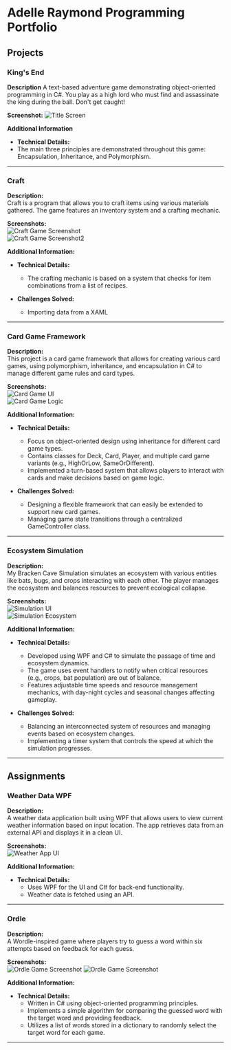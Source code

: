 # Adelle Raymond Programming Portfolio

## Projects

### King's End
**Description**
A text-based adventure game demonstrating object-oriented programming in C#. You play as a high lord who must find and assassinate the king during the ball. Don't get caught!

**Screenshot:**
![Title Screen](KingsEndIntroScreen.png)

**Additional Information**
- **Technical Details:**
- The main three principles are demonstrated throughout this game: Encapsulation, Inheritance, and Polymorphism.

---

### Craft
**Description:**  
Craft is a program that allows you to craft items using various materials gathered. The game features an inventory system and a crafting mechanic.

**Screenshots:**  
![Craft Game Screenshot](Craft1.jpg)  
![Craft Game Screenshot2](Craft2.jpg)

**Additional Information:**  
- **Technical Details:**  
  - The crafting mechanic is based on a system that checks for item combinations from a list of recipes.

- **Challenges Solved:**  
  - Importing data from a XAML

---

### Card Game Framework
**Description:**  
This project is a card game framework that allows for creating various card games, using polymorphism, inheritance, and encapsulation in C# to manage different game rules and card types.

**Screenshots:**  
![Card Game UI](CardGame2.jpg)  
![Card Game Logic](CardGame1.jpg)

**Additional Information:**  
- **Technical Details:**  
  - Focus on object-oriented design using inheritance for different card game types.  
  - Contains classes for Deck, Card, Player, and multiple card game variants (e.g., HighOrLow, SameOrDifferent).  
  - Implemented a turn-based system that allows players to interact with cards and make decisions based on game logic.

- **Challenges Solved:**  
  - Designing a flexible framework that can easily be extended to support new card games.
  - Managing game state transitions through a centralized GameController class.

---

### Ecosystem Simulation
**Description:**  
My Bracken Cave Simulation simulates an ecosystem with various entities like bats, bugs, and crops interacting with each other. The player manages the ecosystem and balances resources to prevent ecological collapse.

**Screenshots:**  
![Simulation UI](BC1.jpg)  
![Simulation Ecosystem](BC2.jpg)

**Additional Information:**  
- **Technical Details:**  
  - Developed using WPF and C# to simulate the passage of time and ecosystem dynamics.  
  - The game uses event handlers to notify when critical resources (e.g., crops, bat population) are out of balance.  
  - Features adjustable time speeds and resource management mechanics, with day-night cycles and seasonal changes affecting gameplay.

- **Challenges Solved:**  
  - Balancing an interconnected system of resources and managing events based on ecosystem changes.
  - Implementing a timer system that controls the speed at which the simulation progresses.

---

## Assignments

### Weather Data WPF
**Description:**  
A weather data application built using WPF that allows users to view current weather information based on input location. The app retrieves data from an external API and displays it in a clean UI.

**Screenshots:**  
![Weather App UI](WeatherApp.PNG)

**Additional Information:**  
- **Technical Details:**  
  - Uses WPF for the UI and C# for back-end functionality.  
  - Weather data is fetched using an API.  


---

### Ordle
**Description:**  
A Wordle-inspired game where players try to guess a word within six attempts based on feedback for each guess.

**Screenshots:**  
![Ordle Game Screenshot](OrdleSC1.png)
![Ordle Game Screenshot](OrdleSC2.png)

**Additional Information:**  
- **Technical Details:**  
  - Written in C# using object-oriented programming principles.  
  - Implements a simple algorithm for comparing the guessed word with the target word and providing feedback.  
  - Utilizes a list of words stored in a dictionary to randomly select the target word for each game.


---
